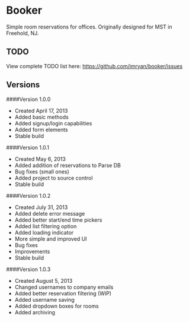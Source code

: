 Booker
===
Simple room reservations for offices.
Originally designed for MST in Freehold, NJ.

TODO
--
View complete TODO list here: https://github.com/imryan/booker/issues

Versions
---
####Version 1.0.0
+ Created April 17, 2013
+ Added basic methods
+ Added signup/login capabilities
+ Added form elements
+ Stable build

####Version 1.0.1
+ Created May 6, 2013
+ Added addition of reservations to Parse DB
+ Bug fixes (small ones)
+ Added project to source control
+ Stable build

####Version 1.0.2
+ Created July 31, 2013
+ Added delete error message
+ Added better start/end time pickers
+ Added list filtering option
+ Added loading indicator
+ More simple and improved UI
+ Bug fixes
+ Improvements
+ Stable build

####Version 1.0.3
+ Created August 5, 2013
+ Changed usernames to company emails
+ Added better reservation filtering (WIP)
+ Added username saving
+ Added dropdown boxes for rooms
+ Added archiving


